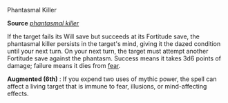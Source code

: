 Phantasmal Killer

**Source** [_phantasmal killer_](spells/phantasmalKiller.md#_phantasmal-killer)

If the target fails its Will save but succeeds at its Fortitude save, the phantasmal killer persists in the target's mind, giving it the dazed condition until your next turn. On your next turn, the target must attempt another Fortitude save against the phantasm. Success means it takes 3d6 points of damage; failure means it dies from [fear](monsters/universalMonsterRules.md#_fear).

**Augmented (6th)** : If you expend two uses of mythic power, the spell can affect a living target that is immune to fear, illusions, or mind-affecting effects.

